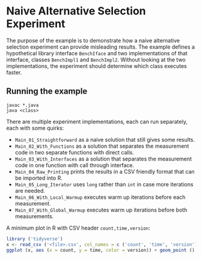 # Naive Alternative Selection Experiment

The purpose of the example is to demonstrate how a naive alternative selection experiment can provide misleading results.
The example defines a hypothetical library interface `BenchIface` and two implementations of that interface,
classes `BenchImpl1` and `BenchImpl2`. Without looking at the two implementations,
the experiment should determine which class executes faster.

## Running the example

```shell
javac *.java
java <class>
```

There are multiple experiment implementations, each can run separately, each with some quirks:

- `Main_01_Straightforward` as a naive solution that still gives some results.
- `Main_02_With_Functions` as a solution that separates the measurement code in two separate functions with direct calls.
- `Main_03_With_Interfaces` as a solution that separates the measurement code in one function with call through interface.
- `Main_04_Raw_Printing` prints the results in a CSV friendly format that can be imported into R.
- `Main_05_Long_Iterator` uses `long` rather than `int` in case more iterations are needed.
- `Main_06_With_Local_Warmup` executes warm up iterations before each measurement.
- `Main_07_With_Global_Warmup` executes warm up iterations before both measurements.

A minimum plot in R with CSV header `count,time,version`:

```r
library ('tidyverse')
x <- read_csv ('<file>.csv', col_names = c ('count', 'time', 'version'))
ggplot (x, aes (x = count, y = time, color = version)) + geom_point ()
```
